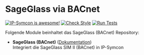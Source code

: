 # SageGlass via BACnet
[![IP-Symcon is awesome!](https://img.shields.io/badge/IP--Symcon-6.0-blue.svg)](https://www.symcon.de)
[![Check Style](https://github.com/symcon/Aktivliste/workflows/Check%20Style/badge.svg)](https://github.com/symcon/Aktivliste/actions)
[![Run Tests](https://github.com/symcon/Aktivliste/workflows/Run%20Tests/badge.svg)](https://github.com/symcon/Aktivliste/actions)


Folgende Module beinhaltet das SageGlass (BACnet) Repository:

- __SageGlass (BACnet)__ ([Dokumentation](https://www.symcon.de/de/service/dokumentation/modulreferenz/sageglass-bacnet/))  
	Integriert die SageGlass SIM II (BACnet) in IP-Symcon

